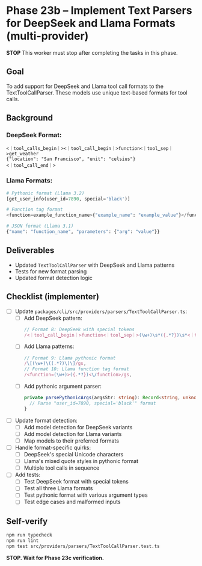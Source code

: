 # Phase 23b – Implement Text Parsers for DeepSeek and Llama Formats (multi-provider)

**STOP**
This worker must stop after completing the tasks in this phase.

## Goal

To add support for DeepSeek and Llama tool call formats to the TextToolCallParser. These models use unique text-based formats for tool calls.

## Background

### DeepSeek Format:

```
<｜tool▁calls▁begin｜><｜tool▁call▁begin｜>function<｜tool▁sep｜>get_weather
{"location": "San Francisco", "unit": "celsius"}
<｜tool▁call▁end｜>
```

### Llama Formats:

```python
# Pythonic format (Llama 3.2)
[get_user_info(user_id=7890, special='black')]

# Function tag format
<function=example_function_name>{"example_name": "example_value"}</function>

# JSON format (Llama 3.1)
{"name": "function_name", "parameters": {"arg": "value"}}
```

## Deliverables

- Updated `TextToolCallParser` with DeepSeek and Llama patterns
- Tests for new format parsing
- Updated format detection logic

## Checklist (implementer)

- [ ] Update `packages/cli/src/providers/parsers/TextToolCallParser.ts`:
  - [ ] Add DeepSeek pattern:
    ```typescript
    // Format 8: DeepSeek with special tokens
    /<｜tool▁call▁begin｜>function<｜tool▁sep｜>(\w+)\s*({.*?})\s*<｜tool▁call▁end｜>/gs,
    ```
  - [ ] Add Llama patterns:
    ```typescript
    // Format 9: Llama pythonic format
    /\[(\w+)\((.*?)\)\]/gs,
    // Format 10: Llama function tag format
    /<function=(\w+)>({.*?})<\/function>/gs,
    ```
  - [ ] Add pythonic argument parser:
    ```typescript
    private parsePythonicArgs(argsStr: string): Record<string, unknown> {
      // Parse "user_id=7890, special='black'" format
    }
    ```

- [ ] Update format detection:
  - [ ] Add model detection for DeepSeek variants
  - [ ] Add model detection for Llama variants
  - [ ] Map models to their preferred formats

- [ ] Handle format-specific quirks:
  - [ ] DeepSeek's special Unicode characters
  - [ ] Llama's mixed quote styles in pythonic format
  - [ ] Multiple tool calls in sequence

- [ ] Add tests:
  - [ ] Test DeepSeek format with special tokens
  - [ ] Test all three Llama formats
  - [ ] Test pythonic format with various argument types
  - [ ] Test edge cases and malformed inputs

## Self-verify

```bash
npm run typecheck
npm run lint
npm test src/providers/parsers/TextToolCallParser.test.ts
```

**STOP. Wait for Phase 23c verification.**
